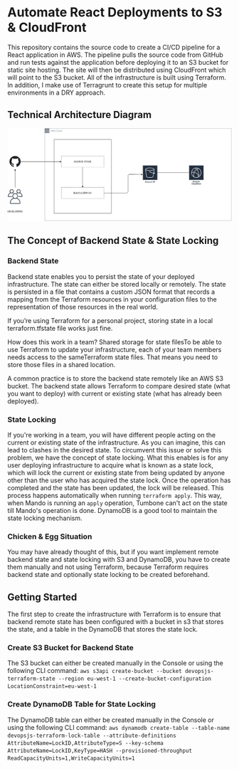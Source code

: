 # Automate React Deployments to S3 & CloudFront
This repository contains the source code to create a CI/CD pipeline for a React application in AWS. The pipeline pulls the source code from GitHub and run tests against the application before deploying it to an S3 bucket for static site hosting. The site will then be distributed using CloudFront which will point to the S3 bucket. All of the infrastructure is built using Terraform. In addition, I make use of Terragrunt to create this setup for multiple environments in a DRY approach.

## Technical Architecture Diagram
![Alt text](./architecture-diagram.png?raw=true "Technical Architecture Diagram")

## The Concept of Backend State & State Locking
### Backend State
Backend state enables you to persist the state of your deployed infrastructure. The 
state can either be stored locally or remotely. 
The state is persisted in a file that contains a custom JSON format that records a mapping from the Terraform resources in your configuration files to the representation of those resources in the real world.

If you’re using Terraform for a personal project, storing state in a local terraform.tfstate file works just fine.

How does this work in a team?
Shared storage for state filesTo be able to use Terraform to update your infrastructure, each of your team members needs access to the sameTerraform state files. That means you need to store those files in a shared location.

A common practice is to store the backend state remotely like an AWS S3 bucket. The backend state allows Terraform to compare desired state (what you want to deploy) with current or existing state (what has already been deployed). 

### State Locking
If you're working in a team, you will have different people acting on the current or existing state of the infrastructure. As you can imagine, this can lead to clashes in the desired state. To circumvent this issue or solve this problem, we have the concept of state locking. What this enables is for any user deploying infrastructure to acquire what is known as a state lock, which will lock the current or existing state from being updated by anyone other than the user who has acquired the state lock. Once the operation has completed and the state has been updated, the lock will be released. This process happens automatically when running `terraform apply`.
This way, when Mando is running an `apply` operation, Tumbone can't act on the state till Mando's operation is done. DynamoDB is a good tool to maintain the state locking mechanism.

### Chicken & Egg Situation
You may have already thought of this, but if you want implement remote backend state and state locking with S3 and DynamoDB, you have to create them manually and not using Terraform, because Terraform requires backend state and optionally state locking to be created beforehand.

## Getting Started
The first step to create the infrastructure with Terraform is to ensure that backend remote state has been configured with a bucket in s3 that stores the state, and a table in the DynamoDB that stores the state lock.

### Create S3 Bucket for Backend State
The S3 bucket can either be created manually in the Console or using the following CLI command:
`aws s3api create-bucket --bucket devopsjs-terraform-state --region eu-west-1 --create-bucket-configuration LocationConstraint=eu-west-1`

### Create DynamoDB Table for State Locking
The DynamoDB table can either be created manually in the Console or using the following CLI command:
`aws dynamodb create-table --table-name devopsjs-terraform-lock-table --attribute-definitions AttributeName=LockID,AttributeType=S --key-schema AttributeName=LockID,KeyType=HASH --provisioned-throughput ReadCapacityUnits=1,WriteCapacityUnits=1`
